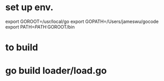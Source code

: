 
# set up env.
export GOROOT=/usr/local/go
export GOPATH=/Users/jameswu/gocode
export PATH=$PATH:$GOROOT/bin

# to build
# go build loader/load.go